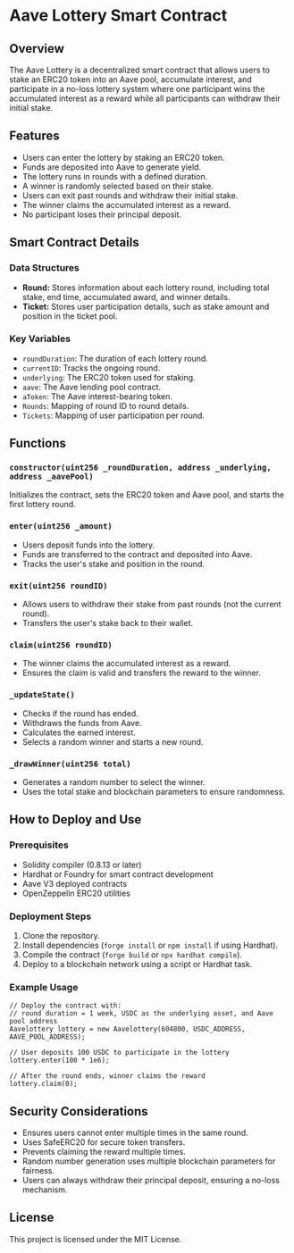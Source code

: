 # Aave Lottery Smart Contract

## Overview
The Aave Lottery is a decentralized smart contract that allows users to stake an ERC20 token into an Aave pool, accumulate interest, and participate in a no-loss lottery system where one participant wins the accumulated interest as a reward while all participants can withdraw their initial stake.

## Features
- Users can enter the lottery by staking an ERC20 token.
- Funds are deposited into Aave to generate yield.
- The lottery runs in rounds with a defined duration.
- A winner is randomly selected based on their stake.
- Users can exit past rounds and withdraw their initial stake.
- The winner claims the accumulated interest as a reward.
- No participant loses their principal deposit.

## Smart Contract Details

### Data Structures
- **Round:** Stores information about each lottery round, including total stake, end time, accumulated award, and winner details.
- **Ticket:** Stores user participation details, such as stake amount and position in the ticket pool.

### Key Variables
- `roundDuration`: The duration of each lottery round.
- `currentID`: Tracks the ongoing round.
- `underlying`: The ERC20 token used for staking.
- `aave`: The Aave lending pool contract.
- `aToken`: The Aave interest-bearing token.
- `Rounds`: Mapping of round ID to round details.
- `Tickets`: Mapping of user participation per round.

## Functions

### `constructor(uint256 _roundDuration, address _underlying, address _aavePool)`
Initializes the contract, sets the ERC20 token and Aave pool, and starts the first lottery round.

### `enter(uint256 _amount)`
- Users deposit funds into the lottery.
- Funds are transferred to the contract and deposited into Aave.
- Tracks the user's stake and position in the round.

### `exit(uint256 roundID)`
- Allows users to withdraw their stake from past rounds (not the current round).
- Transfers the user's stake back to their wallet.

### `claim(uint256 roundID)`
- The winner claims the accumulated interest as a reward.
- Ensures the claim is valid and transfers the reward to the winner.

### `_updateState()`
- Checks if the round has ended.
- Withdraws the funds from Aave.
- Calculates the earned interest.
- Selects a random winner and starts a new round.

### `_drawWinner(uint256 total)`
- Generates a random number to select the winner.
- Uses the total stake and blockchain parameters to ensure randomness.

## How to Deploy and Use

### Prerequisites
- Solidity compiler (0.8.13 or later)
- Hardhat or Foundry for smart contract development
- Aave V3 deployed contracts
- OpenZeppelin ERC20 utilities

### Deployment Steps
1. Clone the repository.
2. Install dependencies (`forge install` or `npm install` if using Hardhat).
3. Compile the contract (`forge build` or `npx hardhat compile`).
4. Deploy to a blockchain network using a script or Hardhat task.

### Example Usage
```solidity
// Deploy the contract with:
// round duration = 1 week, USDC as the underlying asset, and Aave pool address
Aavelottery lottery = new Aavelottery(604800, USDC_ADDRESS, AAVE_POOL_ADDRESS);

// User deposits 100 USDC to participate in the lottery
lottery.enter(100 * 1e6);

// After the round ends, winner claims the reward
lottery.claim(0);
```

## Security Considerations
- Ensures users cannot enter multiple times in the same round.
- Uses SafeERC20 for secure token transfers.
- Prevents claiming the reward multiple times.
- Random number generation uses multiple blockchain parameters for fairness.
- Users can always withdraw their principal deposit, ensuring a no-loss mechanism.

## License
This project is licensed under the MIT License.

